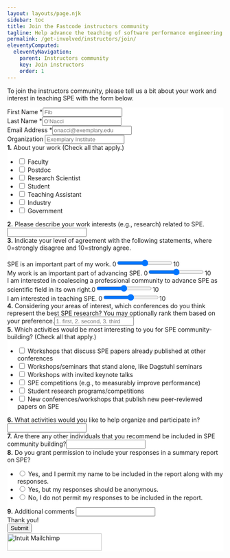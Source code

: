 ```yaml
---
layout: layouts/page.njk
sidebar: toc
title: Join the Fastcode instructors community
tagline: Help advance the teaching of software performance engineering.
permalink: /get-involved/instructors/join/
eleventyComputed:
  eleventyNavigation:
    parent: Instructors community
    key: Join instructors
    order: 1
---
```



To join the instructors community, please tell us a bit about your work and interest in teaching SPE with the form below.

<div id="mc_embed_shell">
      <link href="//cdn-images.mailchimp.com/embedcode/classic-061523.css" rel="stylesheet" type="text/css">
  <style type="text/css">
        #mc_embed_signup{background:#fff; false;clear:left;  }
        #mc_embed_signup .mc-field-group input {display: inline; max-width: 400px;}
        #mc_embed_signup .mc-field-group input.text, #mc_embed_signup .mc-field-group input.email {display: inline; max-width: 800px;}
        /* Add your own Mailchimp form style overrides in your site stylesheet or in this style block.
           We recommend moving this block and the preceding CSS link to the HEAD of your HTML file. */
</style>
<div id="mc_embed_signup">
    <form action="https://opencilk.us13.list-manage.com/subscribe/post?u=b84cde3e97c75d985e0fab8de&amp;id=7ff8acc6ca&amp;f_id=007d0ae1f0" method="post" id="mc-embedded-subscribe-form" name="mc-embedded-subscribe-form" class="validate" target="_blank">
        <div id="mc_embed_signup_scroll">
            <div class="mc-field-group"><label for="mce-FNAME">First Name <span class="asterisk">*</span></label><input type="text" name="FNAME" class="required text" id="mce-FNAME" required="" value="" placeholder="Fib"></div><div class="mc-field-group"><label for="mce-LNAME">Last Name <span class="asterisk">*</span></label><input type="text" name="LNAME" class="required text" id="mce-LNAME" required="" value="" placeholder="O'Nacci"></div><div class="mc-field-group"><label for="mce-EMAIL">Email Address <span class="asterisk">*</span></label><input type="email" name="EMAIL" class="required email" id="mce-EMAIL" required="" value="" placeholder="onacci@exemplary.edu"></div><div class="mc-field-group"><label for="mce-ORG">Organization </label><input type="text" name="ORG" class=" text" id="mce-ORG" value="" placeholder="Exemplary Institute"></div><div class="mc-field-group input-group"><span><strong>1.</strong> About your work (Check all that apply.)</span><ul><li><input type="checkbox" name="group[34791][1]" id="mce-group[34791]-34791-0" value=""><label for="mce-group[34791]-34791-0"> Faculty</label></li><li><input type="checkbox" name="group[34791][2]" id="mce-group[34791]-34791-1" value=""><label for="mce-group[34791]-34791-1"> Postdoc</label></li><li><input type="checkbox" name="group[34791][4]" id="mce-group[34791]-34791-2" value=""><label for="mce-group[34791]-34791-2"> Research Scientist</label></li><li><input type="checkbox" name="group[34791][8]" id="mce-group[34791]-34791-3" value=""><label for="mce-group[34791]-34791-3"> Student</label></li><li><input type="checkbox" name="group[34791][16]" id="mce-group[34791]-34791-4" value=""><label for="mce-group[34791]-34791-4"> Teaching Assistant</label></li><li><input type="checkbox" name="group[34791][32]" id="mce-group[34791]-34791-5" value=""><label for="mce-group[34791]-34791-5"> Industry</label></li><li><input type="checkbox" name="group[34791][64]" id="mce-group[34791]-34791-6" value=""><label for="mce-group[34791]-34791-6"> Government</label></li></ul></div><div class="mc-field-group"><label for="mce-WORKINT"><span><strong>2.</strong> Please describe your work interests (e.g., research) related to SPE.</span></label><input type="text" name="WORKINT" class=" text" id="mce-WORKINT" value=""></div><span><strong>3.</strong> Indicate your level of agreement with the following statements, where 0=strongly disagree and 10=strongly agree.</span></br></br><div class="mc-field-group"><label for="mce-SPE2ME">SPE is an important part of my work. </label><span>0<input type="range" name="SPE2ME" class="form-range" min="0" max="10" step="1" id="mce-SPE2ME" value="">10</span></div><div class="mc-field-group"><label for="mce-ME2SPE">My work is an important part of advancing SPE. </label><span>0<input type="range" name="ME2SPE" class="form-range" min="0" max="10" step="1" id="mce-ME2SPE" value="">10</span></div><div class="mc-field-group"><label for="mce-COMMUNITY">I am interested in coalescing a professional community to advance SPE as scientific field in its own right.</label><span>0<input type="range" name="COMMUNITY" class="form-range" min="0" max="10" step="1" id="mce-COMMUNITY" value="">10</span></div><div class="mc-field-group"><label for="mce-TEACHING">I am interested in teaching SPE. </label><span>0<input type="range" name="TEACHING" class="form-range" min="0" max="10" step="1" id="mce-TEACHING" value="">10</span></div><div class="mc-field-group"><label for="mce-CONFS"><span><strong>4.</strong> Considering your areas of interest, which conferences do you think represent the best SPE research? You may optionally rank them based on your preference.</span></label><input type="text" name="CONFS" class=" text" id="mce-CONFS" value="" placeholder="1. first, 2. second, 3. third"></div><div class="mc-field-group input-group"><span><strong>5.</strong> Which activities would be most interesting to you for SPE community-building? (Check all that apply.)</span><ul><li><input type="checkbox" name="group[34792][128]" id="mce-group[34792]-34792-0" value=""><label for="mce-group[34792]-34792-0"> Workshops that discuss SPE papers already published at other conferences</label></li><li><input type="checkbox" name="group[34792][256]" id="mce-group[34792]-34792-1" value=""><label for="mce-group[34792]-34792-1"> Workshops/seminars that stand alone, like Dagstuhl seminars</label></li><li><input type="checkbox" name="group[34792][1024]" id="mce-group[34792]-34792-2" value=""><label for="mce-group[34792]-34792-2"> Workshops with invited keynote talks</label></li><li><input type="checkbox" name="group[34792][2048]" id="mce-group[34792]-34792-3" value=""><label for="mce-group[34792]-34792-3"> SPE competitions (e.g., to measurably improve performance)</label></li><li><input type="checkbox" name="group[34792][8192]" id="mce-group[34792]-34792-4" value=""><label for="mce-group[34792]-34792-4"> Student research programs/competitions</label></li><li><input type="checkbox" name="group[34792][16384]" id="mce-group[34792]-34792-5" value=""><label for="mce-group[34792]-34792-5"> New conferences/workshops that publish new peer-reviewed papers on SPE</label></li></ul></div><div class="mc-field-group"><label for="mce-ACTIVITIES"><span><strong>6.</strong> What activities would you like to help organize and participate in?<span></label><input type="text" name="ACTIVITIES" class=" text" id="mce-ACTIVITIES" value=""></div><div class="mc-field-group"><label for="mce-REFERRALS"><span><strong>7.</strong> Are there any other individuals that you recommend be included in SPE community building?</span></label><input type="text" name="REFERRALS" class=" text" id="mce-REFERRALS" value=""></div><div class="mc-field-group input-group"><span><strong>8.</strong> Do you grant permission to include your responses in a summary report on SPE?</span><ul><li><input type="radio" name="PERMISSION" id="mce-PERMISSION0" value="Yes, and I permit my name to be included in the report along with my responses."><label for="mce-PERMISSION0"> Yes, and I permit my name to be included in the report along with my responses.</label></li><li><input type="radio" name="PERMISSION" id="mce-PERMISSION1" value="Yes, but my responses should be anonymous."><label for="mce-PERMISSION1"> Yes, but my responses should be anonymous.</label></li><li><input type="radio" name="PERMISSION" id="mce-PERMISSION2" value="No, I do not permit my responses to be included in the report."><label for="mce-PERMISSION2"> No, I do not permit my responses to be included in the report.</label></li></ul></div><div class="mc-field-group"><label for="mce-COMMENTS"><span><strong>9.</strong> Additional comments </span></label><input type="text" name="COMMENTS" class=" text" id="mce-COMMENTS" value=""></div>
        <div id="mce-responses" class="clear foot">
            <div class="response" id="mce-error-response" style="display: none;"></div>
            <div class="response" id="mce-success-response" style="display: none;"></div>
        </div>
    <div style="position: absolute; left: -5000px;" aria-hidden="true">
        /* real people should not fill this in and expect good things - do not remove this or risk form bot signups */
        <input type="text" name="b_b84cde3e97c75d985e0fab8de_7ff8acc6ca" tabindex="-1" value="">
    </div>
    Thank you!
        <div class="optionalParent">
            <div class="clear foot">
                <input type="submit" name="subscribe" id="mc-embedded-subscribe" class="button" value="Submit">
                <p style="margin: 0px auto;"><a href="http://eepurl.com/iUs7uA" title="Mailchimp - email marketing made easy and fun"><span style="display: inline-block; background-color: transparent; border-radius: 4px;"><img class="refferal_badge" src="https://digitalasset.intuit.com/render/content/dam/intuit/mc-fe/en_us/images/intuit-mc-rewards-text-dark.svg" alt="Intuit Mailchimp" style="width: 220px; height: 40px; display: flex; padding: 2px 0px; justify-content: center; align-items: center;"></span></a></p>
            </div>
        </div>
    </div>
</form>
</div>
<script type="text/javascript" src="//s3.amazonaws.com/downloads.mailchimp.com/js/mc-validate.js"></script><script type="text/javascript">(function($) {window.fnames = new Array(); window.ftypes = new Array();fnames[1]='FNAME';ftypes[1]='text';fnames[2]='LNAME';ftypes[2]='text';fnames[0]='EMAIL';ftypes[0]='email';fnames[6]='ORG';ftypes[6]='text';fnames[8]='WORKINT';ftypes[8]='text';fnames[9]='SPE2ME';ftypes[9]='number';fnames[10]='ME2SPE';ftypes[10]='number';fnames[11]='COMMUNITY';ftypes[11]='number';fnames[12]='TEACHING';ftypes[12]='number';fnames[13]='CONFS';ftypes[13]='text';fnames[14]='ACTIVITIES';ftypes[14]='text';fnames[15]='REFERRALS';ftypes[15]='text';fnames[16]='PERMISSION';ftypes[16]='radio';fnames[17]='COMMENTS';ftypes[17]='text';fnames[7]='WORKTYPE';ftypes[7]='dropdown';fnames[5]='BIRTHDAY';ftypes[5]='birthday';fnames[4]='PHONE';ftypes[4]='phone';fnames[3]='ADDRESS';ftypes[3]='address';}(jQuery));var $mcj = jQuery.noConflict(true);</script></div>
